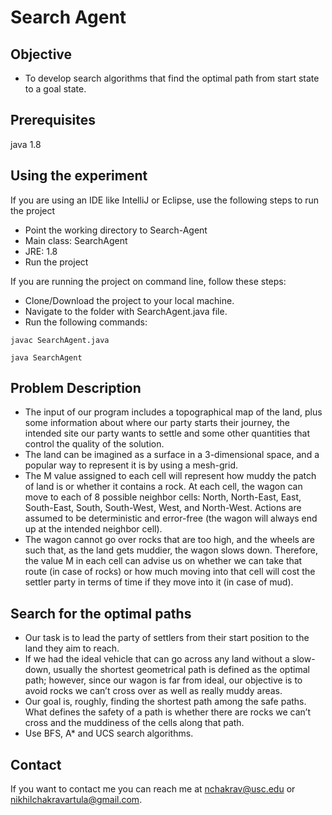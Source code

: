 # Search Agent

## Objective
* To develop search algorithms that find the optimal path from start state to a goal state.

## Prerequisites
 java 1.8

## Using the experiment

If you are using an IDE like IntelliJ or Eclipse, use the following steps to run the project
* Point the working directory to Search-Agent
* Main class: SearchAgent
* JRE: 1.8
* Run the project

If you are running the project on command line, follow these steps:<br/>
* Clone/Download the project to your local machine.
* Navigate to the folder with SearchAgent.java file.
* Run the following commands:
```
javac SearchAgent.java
```

```
java SearchAgent
```

## Problem Description
* The input of our program includes a topographical map of the land, plus some information
about where our party starts their journey, the intended site our party wants to settle and
some other quantities that control the quality of the solution. 
* The land can be imagined as a
surface in a 3-dimensional space, and a popular way to represent it is by using a mesh-grid. 
* The
M value assigned to each cell will represent how muddy the patch of land is or whether it
contains a rock. At each cell, the wagon can move to each of 8 possible neighbor cells: North,
North-East, East, South-East, South, South-West, West, and North-West. Actions are assumed
to be deterministic and error-free (the wagon will always end up at the intended neighbor cell).
* The wagon cannot go over rocks that are too high, and the wheels are such that, as the land
gets muddier, the wagon slows down. Therefore, the value M in each cell can advise us on
whether we can take that route (in case of rocks) or how much moving into that cell will cost
the settler party in terms of time if they move into it (in case of mud).
## Search for the optimal paths
* Our task is to lead the party of settlers from their start position to the land they aim to reach. 
* If we had the ideal vehicle that can go across any land without a slow-down, usually the shortest geometrical path is defined as the optimal path; however, since our wagon is far from ideal, our objective is to avoid rocks we can’t cross over as well as really muddy areas. 
* Our goal is, roughly, finding the shortest
path among the safe paths. What defines the safety of a path is whether there are rocks we
can’t cross and the muddiness of the cells along that path. 
* Use BFS, A* and UCS search algorithms.
## Contact
If you want to contact me you can reach me at <nchakrav@usc.edu> or <nikhilchakravartula@gmail.com>.
